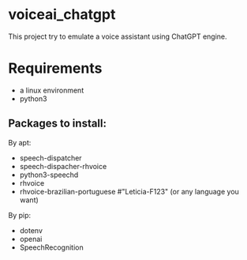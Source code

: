 # voiceai_chatgpt
This project try to emulate a voice assistant using ChatGPT engine.

# Requirements
  - a linux environment
  - python3

## Packages to install:

By apt:
 - speech-dispatcher
 - speech-dispacher-rhvoice
 - python3-speechd
 - rhvoice
 - rhvoice-brazilian-portuguese #"Leticia-F123" (or any language you want)

By pip:
 - dotenv
 - openai
 - SpeechRecognition


    
